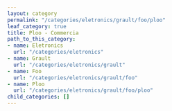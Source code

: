 ```yaml
---
layout: category
permalink: "/categories/eletronics/grault/foo/ploo"
leaf_category: true
title: Ploo - Commercia
path_to_this_category:
- name: Eletronics
  url: "/categories/eletronics"
- name: Grault
  url: "/categories/eletronics/grault"
- name: Foo
  url: "/categories/eletronics/grault/foo"
- name: Ploo
  url: "/categories/eletronics/grault/foo/ploo"
child_categories: []
---
```

